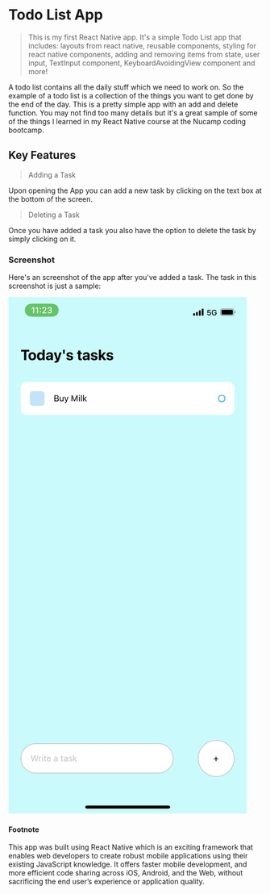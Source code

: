 # Todo List App

>This is my first React Native app. It's a simple Todo List app that includes: layouts from react native, reusable components, styling for react native components, adding and removing items from state, user input, TextInput component, KeyboardAvoidingView component and more!

A todo list contains all the daily stuff which we need to work on. So the example of a todo list is a collection of the things you want to get done by the end of the day. This is a pretty simple app with an add and delete function. You may not find too many details but it's a great sample of some of the things I learned in my React Native course at the Nucamp coding bootcamp.

## Key Features

>Adding a Task

Upon opening the App you can add a new task by clicking on the text box at the bottom of the screen.

>Deleting a Task

Once you have added a task you also have the option to delete the task by simply clicking on it.

### Screenshot

Here's an screenshot of the app after you've added a task. The task in this screenshot is just a sample:

![Screenshot of the app](https://github.com/kemodee/Todo-List-App/blob/main/image0%20(1).png)

#### Footnote

This app was built using React Native which is an exciting framework that enables web developers to create robust mobile applications using their existing JavaScript knowledge. It offers faster mobile development, and more efficient code sharing across iOS, Android, and the Web, without sacrificing the end user’s experience or application quality. 


